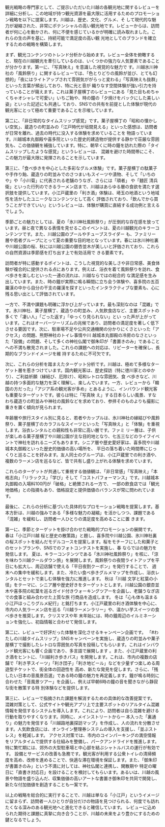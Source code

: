 観光戦略の専門家として、ご提示いただいた川越の各観光地に関するレビューを詳細に分析し、この地域が持つ観光資源を最大限に活用するためのプロモーション戦略を以下に提案します。川越は、歴史、文化、グルメ、そ
して現代的な魅力が凝縮された、非常にポテンシャルの高い観光地です。レビューからは、訪問者が何に心を動かされ、何に不便を感じているかが明確に読み取れました。これらの生の声を基に、持続可能で満足度の高い観
光地としてのブランドを確立するための戦略を構築します。

まず、観光コンテンツのトレンド分析から始めます。レビュー全体を俯瞰すると、現在の川越観光を牽引しているのは、いくつかの強力な人気要素であることが分かります。第一に、「写真映え」を意識した視覚的な魅力で
す。川越氷川神社の「風鈴祭り」に関するレビューでは、「色とりどりの風鈴が並び、とても幻想的」「夜にはライトアップされて雰囲気ががらっと変わる」「写真映えも抜群」といった言葉が頻出しており、特に光と音が
織りなす空間体験が強い引力を持っていることが窺えます。これは菓子屋横丁のレビューにある「見た目もめちゃくちゃオシャレで可愛い」いちご飴や、時の鐘の「夕焼けをバックにした美しい姿」といった記述にも共通し
ており、SNSでの共有を前提とした体験が現代の観光客にとって極めて重要であることを示唆しています。

第二に、「非日常的なタイムスリップ感覚」です。菓子屋横丁の「昭和の懐かしい空気」、蔵造りの町並みの「江戸時代が垣間見える」といった感想は、訪問者が日常を離れ、過去の時代に没入する体験を求めていることを
物語っています。川越城本丸御殿や喜多院といった歴史的建造物が提供する静かで荘厳な雰囲気も、この価値観を補強しています。特に、朝早くに時の鐘を訪れた際の「タイムスリップしたような感覚」というレビューは、
混雑を避けた時間帯にこそ、この魅力が最大限に発揮されることを示しています。

第三に、「食べ歩きを中心とした多彩なグルメ体験」です。菓子屋横丁の駄菓子や手作り飴、蔵造りの町並みでのさつまいもスイーツや漬物、そして「いちのや」や「小川菊」に代表される老舗のうなぎ、さらには「頑者」
や「麺匠 清兵衛」といった行列のできるラーメン店まで、川越はあらゆる層の食欲を満たす選択肢を提供しています。小江戸蔵里の「利き酒」体験は、埼玉の地酒という地域性を活かしたユニークなコンテンツとして高く
評価されており、「飲んでから買うことができていい」というレビューは、体験が購買に直結する成功例と言えるでしょう。

季節ごとの魅力としては、夏の「氷川神社風鈴祭り」が圧倒的な存在感を放っています。昼と夜で異なる表情を見せるこのイベントは、夏の川越観光のキラーコンテンツです。また、川越公園のプールやチューブスライダー
も、ファミリー層や若者グループにとって夏の重要な目的地となっています。春には氷川神社裏や川越公園の桜、秋には川越公園の銀杏並木が美しいと評価されており、これらの自然資源は季節感を打ち出す上で有効活用で
きる要素です。

訪問者が特に感動するポイントは、こうした視覚的な美しさや非日常感、美食体験が複合的に提供される点にあります。例えば、浴衣を着て風鈴祭りを訪れ、食べ歩きを楽しむといった一連の流れは、川越ならではの総合的
な満足感を生み出しています。また、時の鐘が実際に鳴る瞬間に立ち会う体験や、喜多院の五百羅漢の中から自分の干支の羅漢を探すといったインタラクティブな要素も、心に残る思い出として評価されています。

一方で、不満や課題も明確に浮かび上がっています。最も深刻なのは「混雑」です。氷川神社、菓子屋横丁、蔵造りの町並み、人気飲食店など、主要スポットの多くで「凄い人」「ごった返す」「ゆっくり見られない」とい
った声が上がっています。これはオーバーツーリズムの兆候であり、訪問者の満足度を著しく低下させる要因です。次に、駐車場不足や公共交通機関の分かりにくさといった「アクセス」の問題、熊野神社のトイレ事情や川
越城本丸御殿の冷房のなさといった「設備」の問題、そして多くの神社仏閣で御朱印が「書置きのみ」であることへの不満も散見されました。これらの課題への対応は、リピーターを確保し、長期的なブランドイメージを維
持するために不可欠です。

次に、これらの分析を踏まえたターゲット分析です。川越は、極めて多様なターゲット層を惹きつけています。国内観光客は、歴史探訪（特に徳川家とのゆかり）、ご利益祈願（縁結び、厄除け）、昭和レトロな雰囲気、食
べ歩きなど、川越の持つ多面的な魅力を深く理解し、楽しんでいます。一方、レビューから「韓国の方だった」「アジア系の観光客が多め」とあるように、インバウンド観光客も重要なターゲットです。彼らは特に「写真映
え」する日本らしい風景、すなわち蔵造りの町並みや神社の風鈴などを求めており、参拝そのものよりも撮影に重きを置く傾向が見られます。

年齢層や旅行スタイル別に見ると、若者やカップルは、氷川神社の縁結びや風鈴祭り、菓子屋横丁のカラフルなスイーツといった「写真映え」と「体験」を重視します。浴衣レンタルとの親和性も非常に高い層です。ファミ
リー層は、子供が楽しめる菓子屋横丁や川越公園が主な目的地となり、七五三などのライフイベントで神社を訪れるニーズもあります。シニア層や歴史愛好家は、喜多院や川越城本丸御殿といった歴史的価値の高い場所を、
平日の落ち着いた時間帯にじっくりと巡ることを好みます。友人同士のグループは、小江戸蔵里での利き酒や、複数のラーメン店を巡るなど、皆で共有し盛り上がれる体験を求めています。

これらのターゲットが共通して重視する価値観は、「非日常感」「写真映え」「本格志向」「リラックス」「学び」そして「コストパフォーマンス」です。川越城本丸御殿の入場料100円が「破格」と絶賛される一方で、
一部の飲食店では「観光地価格」との指摘もあり、価格設定と提供価値のバランスが常に問われています。

最後に、これらの分析に基づいた具体的なプロモーション戦略を提案します。基本方針は、川越の強みである「多様な魅力の凝縮」を活かしつつ、課題である「混雑」を緩和し、訪問者一人ひとりの満足度を高めることに置
きます。

第一に、季節とターゲットを掛け合わせた戦略的プロモーションの展開です。
春は「小江戸川越 桜と歴史の散策路」と題し、喜多院や川越公園、氷川神社裏の桜スポットを結んだモデルコースを提案します。桜をモチーフにした和菓子とのセットプランや、SNSでのフォトコンテストを実施し、春
ならではの魅力を発信します。
夏は、キラーコンテンツである「氷川神社風鈴祭り」を核に、「涼を味わう川越クールダウン旅」を展開します。風鈴祭りの夜間ライトアップを平日にも拡大し、周辺店舗で使える「平日夜割クーポン」を発行することで、
週末への集中を緩和します。また、冷たい食べ歩きグルメマップを作成し、浴衣レンタルとセットで楽しむ体験を強力に推進します。
秋は「川越 文学と紅葉の小径」をテーマに、シニア層や歴史好きをターゲットとします。川越公園の銀杏並木や喜多院の紅葉を巡るガイド付きウォーキングツアーを企画し、老舗うなぎ店での食事と組み合わせた上質な旅
行商品を造成します。
冬は「心も体も温まる 小江戸ほっこりグルメ紀行」と銘打ちます。小江戸蔵里の利き酒体験を中心に、市内の人気ラーメン店を巡る「川越ラーメンラリー」や、温かい芋スイーツの食べ歩きを推奨します。クリスマスや年
末年始には、時の鐘周辺のイルミネーションを強化し、初詣情報と合わせて発信します。

第二に、レビューで好評だった体験を深化させるキャンペーン企画です。
「#わたしの川越タイムスリップ」SNSキャンペーンを実施し、蔵造りの町並みや菓子屋横丁で撮影したレトロな雰囲気の写真を投稿してもらいます。これはインバウンド観光客にも響く企画であり、多言語で展開します
。また、小江戸蔵里の利き酒をヒントに、「川越利き歩きパス」を開発します。これは、市内の複数の店舗で「利き芋スイーツ」「利き団子」「利き地ビール」などを少量ずつ楽しめる周遊型チケットで、街全体の回遊性を
高め、新たな発見を促します。さらに、「残したい日本の音風景百選」である時の鐘の魅力を再定義します。鐘が鳴る時刻に合わせた「音風景ツアー」を企画し、例えば早朝6時の鐘の音を聞きながら静寂な街を散策する特
別体験などを提供します。

第三に、レビューで指摘された課題を解消するための具体的な改善提案です。
混雑対策として、公式サイトや観光アプリ上で主要スポットのリアルタイム混雑情報を発信するシステムを導入します。これにより、訪問者は自ら混雑を避ける行動を取りやすくなります。同時に、メインストリートから一
本入った「裏通り」の魅力を発信する「川越路地裏探訪マップ」を作成し、人の流れを分散させます。人気飲食店には、オンライン整理券システムの導入を支援し、「並ぶストレス」を軽減します。
アクセス対策では、市内のコインパーキングの満空情報をリアルタイムで提供する仕組みを整備し、パークアンドライドを推進します。特に繁忙期には、郊外の大型駐車場と中心部を結ぶシャトルバスの運行が有効です。
設備とサービスの改善も急務です。観光客が利用する公衆トイレの清掃頻度を高め、改修を進めることで、快適な滞在環境を保証します。また、「御朱印が書置きのみ」という不満に対しては、神社仏閣と連携し、閑散期や
特定の曜日に「直書き対応日」を設けることを検討してもらいます。あるいは、川越の風景や物語を盛り込んだ、収集価値の高いアートな書置き御朱印を共同で開発し、新たな付加価値を創造することも一案です。

以上の戦略を総合的に実行することで、川越は単なる「小江戸」というイメージに留まらず、訪問者一人ひとりが自分だけの物語を見つけられる、何度でも訪れたくなる深みのある観光地へと進化できると確信しています。
レビューに込められた期待と課題に真摯に向き合うことが、川越の未来をより豊かにするための鍵となるでしょう。